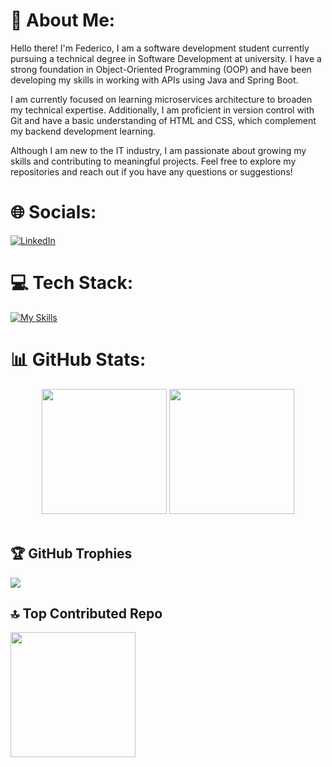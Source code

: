 # 💫 About Me:
Hello there! I'm Federico, I am a software development student currently pursuing a technical degree in Software Development at university. I have a strong foundation in Object-Oriented Programming (OOP) and have been developing my skills in working with APIs using Java and Spring Boot.

I am currently focused on learning microservices architecture to broaden my technical expertise. Additionally, I am proficient in version control with Git and have a basic understanding of HTML and CSS, which complement my backend development learning.

Although I am new to the IT industry, I am passionate about growing my skills and contributing to meaningful projects. Feel free to explore my repositories and reach out if you have any questions or suggestions!
<br>

# 🌐 Socials:
[![LinkedIn](https://img.shields.io/badge/LinkedIn-%230077B5.svg?logo=linkedin&logoColor=white&style=for-the-badge)](https://www.linkedin.com/in/federicodavidsala/)
<br>

# 💻 Tech Stack:
[![My Skills](https://skillicons.dev/icons?i=java,spring,maven,idea,vscode,js,ts,html,css,mysql,postgres,c,cpp,git,postman,windows)](https://skillicons.dev)
<br>

# 📊 GitHub Stats:
<div align=center>
  <img height=200  src="https://github-readme-stats.vercel.app/api/top-langs/?username=fededavs&theme=tokyonight&hide_border=true&include_all_commits=false&count_private=false&layout=compact"/>
  <img height=200  src="https://github-readme-stats.vercel.app/api?username=fededavs&theme=tokyonight&hide_border=true&include_all_commits=false&count_private=false"/>
</div>
<br>

## 🏆 GitHub Trophies
![](https://github-profile-trophy.vercel.app/?username=fededavs&theme=tokyonight&no-frame=true&no-bg=false&margin-w=4)

## 🔝 Top Contributed Repo
<img height=200 src="https://github-contributor-stats.vercel.app/api?username=fededavs&limit=&theme=tokyonight&hide_border=true&combine_all_yearly_contributions=true"/>
